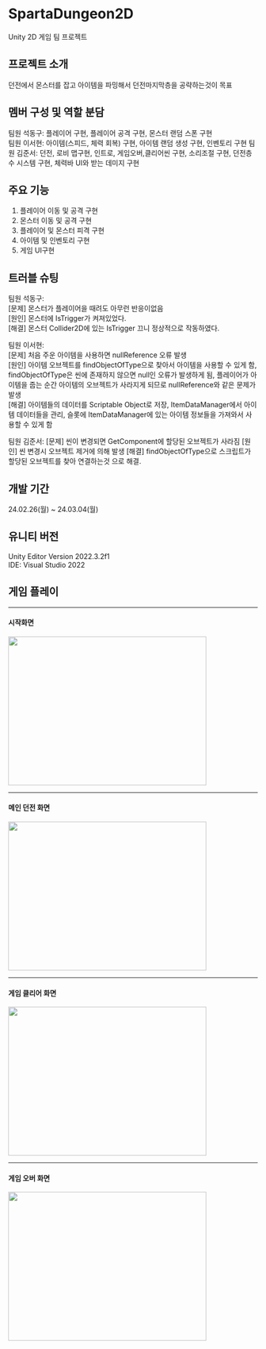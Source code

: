 # SpartaDungeon2D
Unity 2D 게임 팀 프로젝트

## 프로젝트 소개
던전에서 몬스터를 잡고 아이템을 파밍해서 던전마지막층을 공략하는것이 목표

## 멤버 구성 및 역할 분담  
팀원 석동구: 플레이어 구현, 플레이어 공격 구현, 몬스터 랜덤 스폰 구현   
팀원 이서현: 아이템(스피드, 체력 회복) 구현, 아이템 랜덤 생성 구현, 인벤토리 구현
팀원 김준서: 던전, 로비 맵구현, 인트로, 게임오버,클리어씬 구현, 소리조절 구현, 던전층수 시스템 구현, 체력바 UI와 받는 데미지 구현

## 주요 기능
1. 플레이어 이동 및 공격 구현
2. 몬스터 이동 및 공격 구현
3. 플레이어 및 몬스터 피격 구현
4. 아이템 및 인벤토리 구현
5. 게임 UI구현

## 트러블 슈팅
팀원 석동구:   
[문제] 몬스터가 플레이어을 때려도 아무런 반응이없음   
[원인] 몬스터에 IsTrigger가 켜져있었다.   
[해결] 몬스터 Collider2D에 있는  IsTrigger 끄니 정상적으로 작동하였다.  

팀원 이서현:   
[문제] 처음 주운 아이템을 사용하면  nullReference 오류 발생   
[원인] 아이템 오브젝트를 findObjectOfType으로 찾아서 아이템을 사용할 수 있게 함, findObjectOfType은 씬에 존재하지 않으면 null인 오류가 발생하게 됨, 플레이어가 아이템을 줍는 순간 아이템의 오브젝트가 사라지게 되므로 nullReference와 같은 문제가 발생   
[해결] 아이템들의 데이터를 Scriptable Object로 저장, ItemDataManager에서 아이템 데이터들을 관리, 슬롯에 ItemDataManager에 있는 아이템 정보들을 가져와서 사용할 수 있게 함   

팀원 김준서:
[문제] 씬이 변경되면 GetComponent에 할당된 오브젝트가 사라짐
[원인] 씬 변경시 오브젝트 제거에 의해 발생
[해결] findObjectOfType으로 스크립트가 할당된 오브젝트를 찾아 연결하는것 으로 해결.

## 개발 기간
24.02.26(월) ~ 24.03.04(월)

## 유니티 버전
Unity Editor Version 2022.3.2f1   
IDE: Visual Studio 2022

## 게임 플레이
---
#### 시작화면
<img src = "https://github.com/Rivene/SpartaDungeon2D/assets/129824716/b75fcac7-3919-44d6-8092-513d29c3847a" width="400" height="300"/>

---
#### 메인 던전 화면
<img src = "https://github.com/Rivene/SpartaDungeon2D/assets/129824716/a9227ccb-22ad-41a1-81dc-00eabf1674ce" width="400" height="300"/>

---
#### 게임 클리어 화면
<img src = "https://github.com/Rivene/SpartaDungeon2D/assets/129824716/9b86408f-d6ba-4018-b551-d462251bb670" width="400" height="300"/>

---
#### 게임 오버 화면
<img src = "https://github.com/Rivene/SpartaDungeon2D/assets/129824716/57ff1015-13ca-4598-9bff-5779aad5c20a" width="400" height="300"/>
